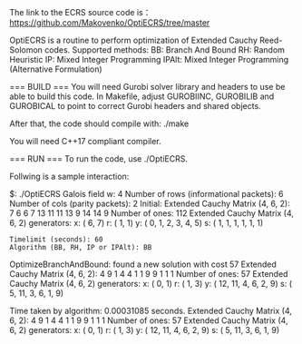 The link to the ECRS source code is：
https://github.com/Makovenko/OptiECRS/tree/master


OptiECRS is a routine to perform optimization of Extended Cauchy Reed-Solomon codes.
Supported methods:
	BB:    Branch And Bound
	RH:    Random Heuristic
	IP:    Mixed Integer Programming
	IPAlt: Mixed Integer Programming (Alternative Formulation)

=== BUILD ===
You will need Gurobi solver library and headers to use be able to build this code.
In Makefile, adjust GUROBIINC, GUROBILIB and GUROBICAL to point to correct Gurobi headers
and shared objects.

After that, the code should compile with:
./make

You will need C++17 compliant compiler.

=== RUN ===
To run the code, use ./OptiECRS.

Follwing is a sample interaction:

$: ./OptiECRS 
	Galois field w: 4
	Number of rows (informational packets): 6
	Number of cols (parity packets): 2
Initial:
Extended Cauchy Matrix (4, 6, 2):
	   7   6
	   6   7
	  13  11
	  11  13
	   9  14
	  14   9
Number of ones: 112
Extended Cauchy Matrix (4, 6, 2) generators:
	 x: (   6,    7)
	 r: (   1,    1)
	 y: (   0,    1,    2,    3,    4,    5)
	 s: (   1,    1,    1,    1,    1,    1)

	Timelimit (seconds): 60
	Algorithm (BB, RH, IP or IPAlt): BB
OptimizeBranchAndBound: found a new solution with cost 57
Extended Cauchy Matrix (4, 6, 2):
	   4   9
	   1   4
	   4   1
	   1   9
	   9   1
	   1   1
Number of ones: 57
Extended Cauchy Matrix (4, 6, 2) generators:
	 x: (   0,    1)
	 r: (   1,    3)
	 y: (  12,   11,    4,    6,    2,    9)
	 s: (   5,   11,    3,    6,    1,    9)

Time taken by algorithm: 0.00031085 seconds.
Extended Cauchy Matrix (4, 6, 2):
	   4   9
	   1   4
	   4   1
	   1   9
	   9   1
	   1   1
Number of ones: 57
Extended Cauchy Matrix (4, 6, 2) generators:
	 x: (   0,    1)
	 r: (   1,    3)
	 y: (  12,   11,    4,    6,    2,    9)
	 s: (   5,   11,    3,    6,    1,    9)
